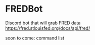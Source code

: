 # FREDBot

Discord bot that will grab FRED data
https://fred.stlouisfed.org/docs/api/fred/


soon to come: command list
